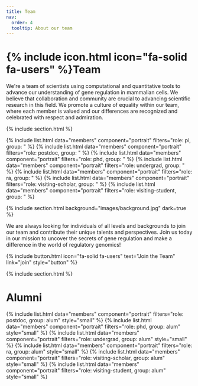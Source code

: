 ```yaml
---
title: Team
nav:
  order: 4
  tooltip: About our team
---
```


# {% include icon.html icon="fa-solid fa-users" %}Team

We're a team of scientists using computational and quantitative tools to advance our understanding of gene regulation in mammalian cells.
We believe that collaboration and community are crucial to advancing scientific research in this field.
We promote a culture of equality within our team, where each member is valued and our differences are recognized and celebrated with respect and admiration.

{% include section.html %}

{% include list.html data="members" component="portrait" filters="role: pi, group: " %}
{% include list.html data="members" component="portrait" filters="role: postdoc, group: " %}
{% include list.html data="members" component="portrait" filters="role: phd, group: " %}
{% include list.html data="members" component="portrait" filters="role: undergrad, group: " %}
{% include list.html data="members" component="portrait" filters="role: ra, group: " %}
{% include list.html data="members" component="portrait" filters="role: visiting-scholar, group: " %}
{% include list.html data="members" component="portrait" filters="role: visiting-student, group: " %}

{% include section.html background="images/background.jpg" dark=true %}

We are always looking for individuals of all levels and backgrounds to join our team and contribute their unique talents and perspectives.
Join us today in our mission to uncover the secrets of gene regulation and make a difference in the world of regulatory genomics!

{% include button.html icon="fa-solid fa-users" text="Join the Team" link="join" style="button" %}


{% include section.html %}

# Alumni

{% include list.html data="members" component="portrait" filters="role: postdoc, group: alum" style="small" %}
{% include list.html data="members" component="portrait" filters="role: phd, group: alum" style="small" %}
{% include list.html data="members" component="portrait" filters="role: undergrad, group: alum" style="small" %}
{% include list.html data="members" component="portrait" filters="role: ra, group: alum" style="small" %}
{% include list.html data="members" component="portrait" filters="role: visiting-scholar, group: alum" style="small" %}
{% include list.html data="members" component="portrait" filters="role: visiting-student, group: alum" style="small" %}